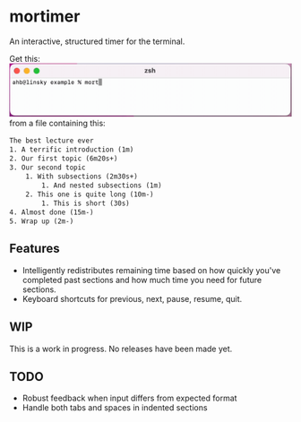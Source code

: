 # mortimer
An interactive, structured timer for the terminal.

Get this:
![](./images/mortimer_0.1.0_demo.gif)
from a file containing this:
```
The best lecture ever
1. A terrific introduction (1m)
2. Our first topic (6m20s+)
3. Our second topic
    1. With subsections (2m30s+)
        1. And nested subsections (1m)
    2. This one is quite long (10m-)
        1. This is short (30s)
4. Almost done (15m-)
5. Wrap up (2m-)
```

## Features
- Intelligently redistributes remaining time based on how quickly you've completed past sections and how much time you need for future sections.
- Keyboard shortcuts for previous, next, pause, resume, quit.

## WIP
This is a work in progress. No releases have been made yet.

## TODO
- Robust feedback when input differs from expected format
- Handle both tabs and spaces in indented sections
